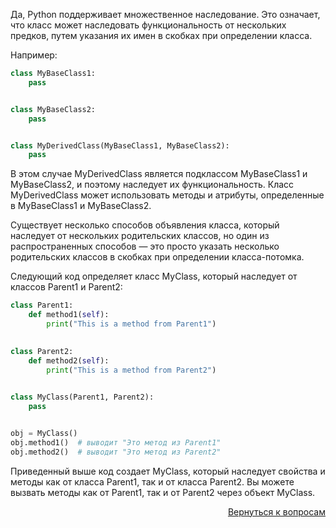 Да, Python поддерживает множественное наследование. Это означает, что класс может наследовать функциональность от
нескольких предков, путем указания их имен в скобках при определении класса.

Например:

```python
class MyBaseClass1:
    pass


class MyBaseClass2:
    pass


class MyDerivedClass(MyBaseClass1, MyBaseClass2):
    pass
```

В этом случае MyDerivedClass является подклассом MyBaseClass1 и MyBaseClass2, и поэтому наследует их функциональность.
Класс MyDerivedClass может использовать методы и атрибуты, определенные в MyBaseClass1 и MyBaseClass2.

Существует несколько способов объявления класса, который наследует от нескольких родительских классов, но один из
распространенных способов — это просто указать несколько родительских классов в скобках при определении класса-потомка.

Cледующий код определяет класс MyClass, который наследует от классов Parent1 и Parent2:

```python
class Parent1:
    def method1(self):
        print("This is a method from Parent1")

        
class Parent2:
    def method2(self):
        print("This is a method from Parent2")

        
class MyClass(Parent1, Parent2):
    pass


obj = MyClass()
obj.method1()  # выводит "Это метод из Parent1"
obj.method2()  # выводит "Это метод из Parent2"
```

Приведенный выше код создает MyClass, который наследует свойства и методы как от класса Parent1, так и от класса
Parent2. Вы можете вызвать методы как от Parent1, так и от Parent2 через объект MyClass.

<div align="right">

[Вернуться к вопросам](../Вопросы.md)

</div>
